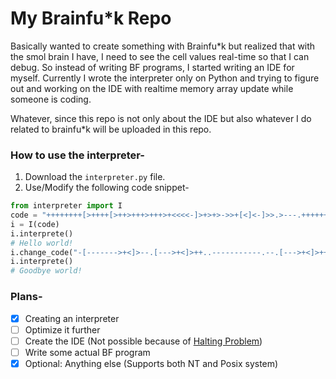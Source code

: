 # My Brainfu*k Repo

Basically wanted to create something with Brainfu*k but realized that with the smol brain I have, I need to see the cell values real-time so that I can debug. So instead of writing BF programs, I started writing an IDE for myself. Currently I wrote the interpreter only on Python and trying to figure out and working on the IDE with realtime memory array update while someone is coding.

Whatever, since this repo is not only about the IDE but also whatever I do related to brainfu*k will be uploaded in this repo. 

### How to use the interpreter-
1. Download the `interpreter.py` file.
2. Use/Modify the following code snippet-
```python
from interpreter import I
code = "++++++++[>++++[>++>+++>+++>+<<<<-]>+>+>->>+[<]<-]>>.>---.+++++++..+++.>>.<-.<.+++.------.--------.>>+.>++."
i = I(code)
i.interprete()
# Hello world!
i.change_code("-[------->+<]>--.[--->+<]>++..-----------.--.[--->+<]>+++.--[->+++<]>.--[--->+<]>-.--[->++++<]>-.--------.+++.------.--------.-[--->+<]>.")
i.interprete()
# Goodbye world!
```

### Plans-
- [x] Creating an interpreter
- [ ] Optimize it further
- [ ] Create the IDE (Not possible because of [Halting Problem](https://brilliant.org/wiki/halting-problem/))
- [ ] Write some actual BF program
- [x] Optional: Anything else (Supports both NT and Posix system)